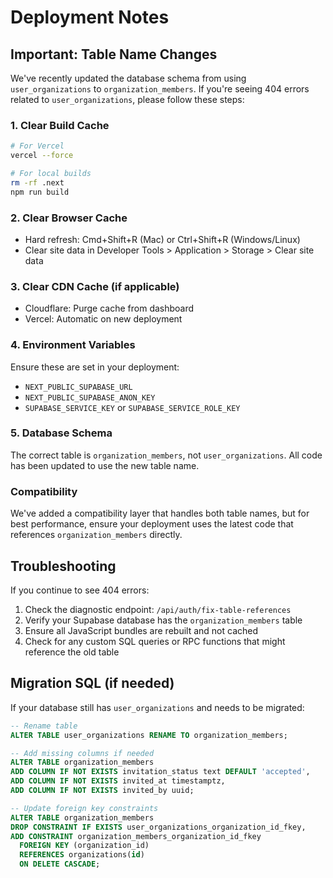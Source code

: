 # Deployment Notes

## Important: Table Name Changes

We've recently updated the database schema from using `user_organizations` to `organization_members`. If you're seeing 404 errors related to `user_organizations`, please follow these steps:

### 1. Clear Build Cache
```bash
# For Vercel
vercel --force

# For local builds
rm -rf .next
npm run build
```

### 2. Clear Browser Cache
- Hard refresh: Cmd+Shift+R (Mac) or Ctrl+Shift+R (Windows/Linux)
- Clear site data in Developer Tools > Application > Storage > Clear site data

### 3. Clear CDN Cache (if applicable)
- Cloudflare: Purge cache from dashboard
- Vercel: Automatic on new deployment

### 4. Environment Variables
Ensure these are set in your deployment:
- `NEXT_PUBLIC_SUPABASE_URL`
- `NEXT_PUBLIC_SUPABASE_ANON_KEY`
- `SUPABASE_SERVICE_KEY` or `SUPABASE_SERVICE_ROLE_KEY`

### 5. Database Schema
The correct table is `organization_members`, not `user_organizations`. All code has been updated to use the new table name.

### Compatibility
We've added a compatibility layer that handles both table names, but for best performance, ensure your deployment uses the latest code that references `organization_members` directly.

## Troubleshooting

If you continue to see 404 errors:

1. Check the diagnostic endpoint: `/api/auth/fix-table-references`
2. Verify your Supabase database has the `organization_members` table
3. Ensure all JavaScript bundles are rebuilt and not cached
4. Check for any custom SQL queries or RPC functions that might reference the old table

## Migration SQL (if needed)

If your database still has `user_organizations` and needs to be migrated:

```sql
-- Rename table
ALTER TABLE user_organizations RENAME TO organization_members;

-- Add missing columns if needed
ALTER TABLE organization_members 
ADD COLUMN IF NOT EXISTS invitation_status text DEFAULT 'accepted',
ADD COLUMN IF NOT EXISTS invited_at timestamptz,
ADD COLUMN IF NOT EXISTS invited_by uuid;

-- Update foreign key constraints
ALTER TABLE organization_members
DROP CONSTRAINT IF EXISTS user_organizations_organization_id_fkey,
ADD CONSTRAINT organization_members_organization_id_fkey 
  FOREIGN KEY (organization_id) 
  REFERENCES organizations(id) 
  ON DELETE CASCADE;
```